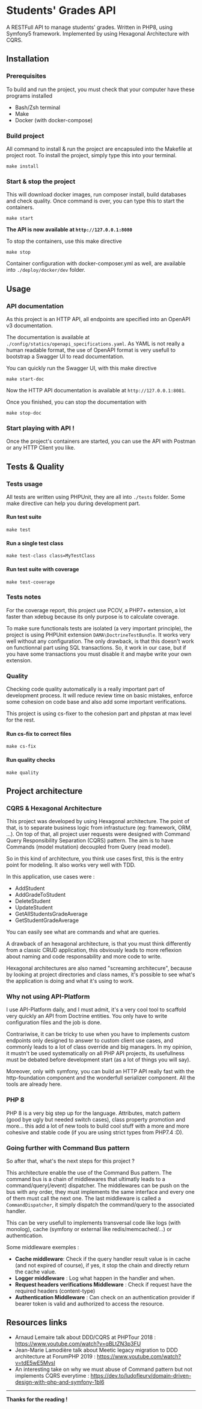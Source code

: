 # Students' Grades API

A RESTFull API to manage students' grades. Written in PHP8, using Symfony5 framework.
Implemented by using Hexagonal Architecture with CQRS.

## Installation

### Prerequisites

To build and run the project, you must check that your computer have these programs installed
* Bash/Zsh terminal
* Make
* Docker (with docker-compose)

### Build project

All command to install & run the project are encapsuled into the Makefile at project root. 
To install the project, simply type this into your terminal.

```
make install
```

### Start & stop the project

This will download docker images, run composer install, build databases and check quality.
Once command is over, you can type this to start the containers.

```
make start
```

**The API is now available at `http://127.0.0.1:8080`**

To stop the containers, use this make directive

```
make stop
```

Container configuration with docker-composer.yml as well, are available into `./deploy/docker/dev` folder.

## Usage

### API documentation
As this project is an HTTP API, all endpoints are specified into an OpenAPI v3 documentation.

The documentation is available at `./config/statics/openapi_specifications.yaml`. 
As YAML is not really a human readable format, 
the use of OpenAPI format is very usefull to bootstrap a Swagger UI to read documentation.

You can quickly run the Swagger UI, with this make directive

```
make start-doc
```

Now the HTTP API documentation is available at `http://127.0.0.1:8081`.

Once you finished, you can stop the documentation with 

```
make stop-doc
```

### Start playing with API !

Once the project's containers are started, you can use the API with Postman or any HTTP Client you like.

## Tests & Quality

### Tests usage

All tests are written using PHPUnit, they are all into `./tests` folder. 
Some make directive can help you during development part.

#### Run test suite

```
make test
```

#### Run a single test class

```
make test-class class=MyTestClass
```

#### Run test suite with coverage

```
make test-coverage
```

### Tests notes

For the coverage report, this project use PCOV, a PHP7+ extension, 
a lot faster than xdebug because its only purpose is to calculate coverage.

To make sure functionals tests are isolated (a very important principle), 
the project is using PHPUnit extension `DAMA\DoctrineTestBundle`. It works very well without any configuration. The only drawback, is that
this doesn't work on functionnal part using SQL transactions. So, it work in our case, but if you have some transactions you must disable it and maybe write your own extension.

### Quality

Checking code quality automatically is a really important part of development process. It will reduce review time on basic mistakes, enforce
some cohesion on code base and also add some important verifications.

This project is using cs-fixer to the cohesion part and phpstan at max level for the rest.

#### Run cs-fix to correct files

```
make cs-fix
```

#### Run quality checks

```
make quality
```

## Project architecture

### CQRS & Hexagonal Architecture

This project was developed by using Hexagonal architecture. The point of that, is to separate business logic from infrastucture (eg: framework, ORM, ...).
On top of that, all project user requests were designed with Command Query Responsibility Separation (CQRS) pattern. The aim is to have Commands (model mutation) 
decoupled from Query (read model).

So in this kind of architecture, you think use cases first, this is the entry point for modeling. It also works very well with TDD.

In this application, use cases were :
* AddStudent
* AddGradeToStudent
* DeleteStudent
* UpdateStudent
* GetAllStudentsGradeAverage
* GetStudentGradeAverage

You can easily see what are commands and what are queries.

A drawback of an hexagonal architecture, is that you must think differently from a classic CRUD application, 
this obviously leads to more reflexion about naming and code responsability and more code to write.

Hexagonal architectures are also named "screaming architecure", because by looking at project directories and class names,
it's possible to see what's the application is doing and what it's using to work.

### Why not using API-Platform

I use API-Platform daily, and I must admit, it's a very cool tool to scaffold very quickly an API from Doctrine entities. You only have to write configuration files and the job is done.

Contrariwise, it can be tricky to use when you have to implements custom endpoints only designed to answer to custom client use cases,
and commonly leads to a lot of class override and big managers. 
In my opinion, it mustn't be used systematically on all PHP API projects, its usefullness must be debated before development start (as a lot of things you will say).

Moreover, only with symfony, you can build an HTTP API really fast
with the http-foundation component and the wonderfull serializer component. All the tools are already here.

### PHP 8

PHP 8 is a very big step up for the language. Attributes, match pattern (good bye ugly but needed switch cases), class property promotion and more... 
this add a lot of new tools to build cool stuff with a more and more cohesive and stable code (if you are using strict types from PHP7.4 :D).

### Going further with Command Bus pattern

So after that, what's the next steps for this project ?

This architecture enable the use of the Command Bus pattern. The command bus is a chain of middlewares that ultimatly leads to a command/query(/event) dispatcher.
The middlewares can be push on the bus with any order, they must implements the same interface and every one of them must call the next one. The last middleware is called a `CommandDispatcher`,
it simply dispatch the command/query to the associated handler.

This can be very usefull to implements transversal code like logs (with monolog), cache (symfony or external like redis/memcached/...) or authentication.

Some middleware exemples :
* **Cache middleware**: Check if the query handler result value is in cache (and not expired of course), if yes, it stop the chain and directly return the cache value.
* **Logger middleware** : Log what happen in the handler and when.
* **Request headers verifications Middleware** : Check if request have the required headers (content-type)
* **Authentication Middleware** : Can check on an authentication provider if bearer token is valid and authorized to access the resource.

## Resources links

* Arnaud Lemaire talk about DDD/CQRS at PHPTour 2018 : https://www.youtube.com/watch?v=qBLtZN3p3FU
* Jean-Marie Lamodière talk about Meetic legacy migration to DDD architecture at ForumPHP 2019 : https://www.youtube.com/watch?v=tdE5wE5MvsI
* An interesting take on why we must abuse of Command pattern but not implements CQRS everytime : https://dev.to/ludofleury/domain-driven-design-with-php-and-symfony-1bl6

----

**Thanks for the reading !**
